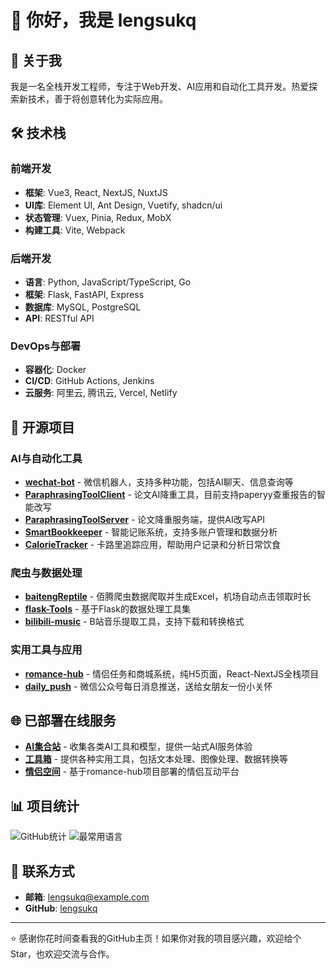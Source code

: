 # 👋 你好，我是 lengsukq

## 📖 关于我

我是一名全栈开发工程师，专注于Web开发、AI应用和自动化工具开发。热爱探索新技术，善于将创意转化为实际应用。

## 🛠️ 技术栈

### 前端开发
- **框架**: Vue3, React, NextJS, NuxtJS
- **UI库**: Element UI, Ant Design, Vuetify, shadcn/ui
- **状态管理**: Vuex, Pinia, Redux, MobX
- **构建工具**: Vite, Webpack

### 后端开发
- **语言**: Python, JavaScript/TypeScript, Go
- **框架**: Flask, FastAPI, Express
- **数据库**: MySQL, PostgreSQL
- **API**: RESTful API

### DevOps与部署
- **容器化**: Docker
- **CI/CD**: GitHub Actions, Jenkins
- **云服务**: 阿里云, 腾讯云, Vercel, Netlify

## 🚀 开源项目

### AI与自动化工具
- **[wechat-bot](https://github.com/lengsukq/wechat-bot)** - 微信机器人，支持多种功能，包括AI聊天、信息查询等
- **[ParaphrasingToolClient](https://github.com/lengsukq/ParaphrasingToolClient)** - 论文AI降重工具，目前支持paperyy查重报告的智能改写
- **[ParaphrasingToolServer](https://github.com/lengsukq/ParaphrasingToolServer)** - 论文降重服务端，提供AI改写API
- **[SmartBookkeeper](https://github.com/lengsukq/SmartBookkeeper)** - 智能记账系统，支持多账户管理和数据分析
- **[CalorieTracker](https://github.com/lengsukq/CalorieTracker)** - 卡路里追踪应用，帮助用户记录和分析日常饮食

### 爬虫与数据处理
- **[baitengReptile](https://github.com/lengsukq/baitengReptile)** - 佰腾爬虫数据爬取并生成Excel，机场自动点击领取时长
- **[flask-Tools](https://github.com/lengsukq/flask-Tools)** - 基于Flask的数据处理工具集
- **[bilibili-music](https://github.com/lengsukq/bilibili-music)** - B站音乐提取工具，支持下载和转换格式

### 实用工具与应用
- **[romance-hub](https://github.com/lengsukq/romance-hub)** - 情侣任务和商城系统，纯H5页面，React-NextJS全栈项目
- **[daily_push](https://github.com/lengsukq/daily_push)** - 微信公众号每日消息推送，送给女朋友一份小关怀

## 🌐 已部署在线服务

- **[AI集合站](https://ai.lengsukq.com)** - 收集各类AI工具和模型，提供一站式AI服务体验
- **[工具箱](https://tools.lengsukq.com)** - 提供各种实用工具，包括文本处理、图像处理、数据转换等
- **[情侣空间](https://love.lengsukq.com)** - 基于romance-hub项目部署的情侣互动平台

## 📊 项目统计

![GitHub统计](https://github-readme-stats.vercel.app/api?username=lengsukq&show_icons=true&theme=vue-dark)
![最常用语言](https://github-readme-stats.vercel.app/api/top-langs/?username=lengsukq&layout=compact&theme=vue-dark)

## 📧 联系方式

- **邮箱**: [lengsukq@example.com](mailto:lengsukq@example.com)
- **GitHub**: [lengsukq](https://github.com/lengsukq)

---

⭐️ 感谢你花时间查看我的GitHub主页！如果你对我的项目感兴趣，欢迎给个Star，也欢迎交流与合作。
